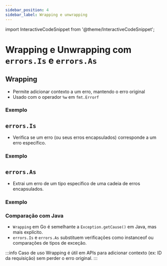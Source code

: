 ```yaml
---
sidebar_position: 4
sidebar_label: Wrapping e unwrapping
---
```


import InteractiveCodeSnippet from '@theme/InteractiveCodeSnippet';

# Wrapping e Unwrapping com `errors.Is` e `errors.As`

## Wrapping

- Permite adicionar contexto a um erro, mantendo o erro original
- Usado com o operador `%w` em `fmt.Errorf`

### Exemplo

<InteractiveCodeSnippet 
    src="code/mod4/wrapping.go" 
    allowExecute={true} 
    allowEdit={false} />

## `errors.Is`

- Verifica se um erro (ou seus erros encapsulados) corresponde a um erro específico.

### Exemplo

<InteractiveCodeSnippet 
    src="code/mod4/errors-is.go" 
    allowExecute={true} 
    allowEdit={false} />

## `errors.As`

- Extrai um erro de um tipo específico de uma cadeia de erros encapsulados.

### Exemplo

<InteractiveCodeSnippet 
    src="code/mod4/errors-as.go" 
    allowExecute={true} 
    allowEdit={false} />

### Comparação com Java

- `Wrapping` em Go é semelhante a `Exception.getCause()` em Java, mas mais explícito.
- `errors.Is` e `errors.As` substituem verificações como instanceof ou comparações de tipos de exceção.

:::info Caso de uso
Wrapping é útil em APIs para adicionar contexto (ex: ID da requisição) sem perder o erro original.
:::
